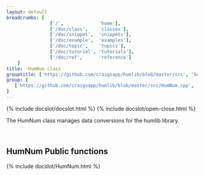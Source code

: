 ```yaml
---
layout: default
breadcrumbs: [
                ['/',             'home'],
                ['/doc/class',    'classes'],
                ['/doc/snippet',  'snippets'],
                ['/doc/example',  'examples'],
                ['/doc/topic',    'topics'],
                ['/doc/tutorial', 'tutorials'],
                ['/doc/ref',      'reference']
	]
title:  HumNum class
grouptitle: ['https://github.com/craigsapp/humlib/blob/master/src', 'Source Code']
group: [
   ['https://github.com/craigsapp/humlib/blob/master/src/HumNum.cpp', 'HumNum.cpp'],
]
---
```


{% include docslot/docslot.html %}
{% include docslot/open-close.html %}

The HumNum class manages data conversions for the humlib library.

&nbsp;

HumNum Public functions
-----------------------

{% include docslot/HumNum.html %}


